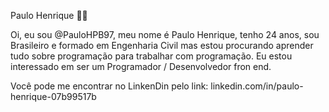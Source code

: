 Paulo Henrique :construction_worker_man:

Oi, eu sou @PauloHPB97, meu nome é Paulo Henrique, tenho 24 anos, sou Brasileiro e formado em Engenharia Civil mas estou procurando aprender tudo sobre programação para trabalhar com programação. Eu estou interessado em ser um Programador / Desenvolvedor fron end. 




Você pode me encontrar no LinkenDin pelo link: linkedin.com/in/paulo-henrique-07b99517b
